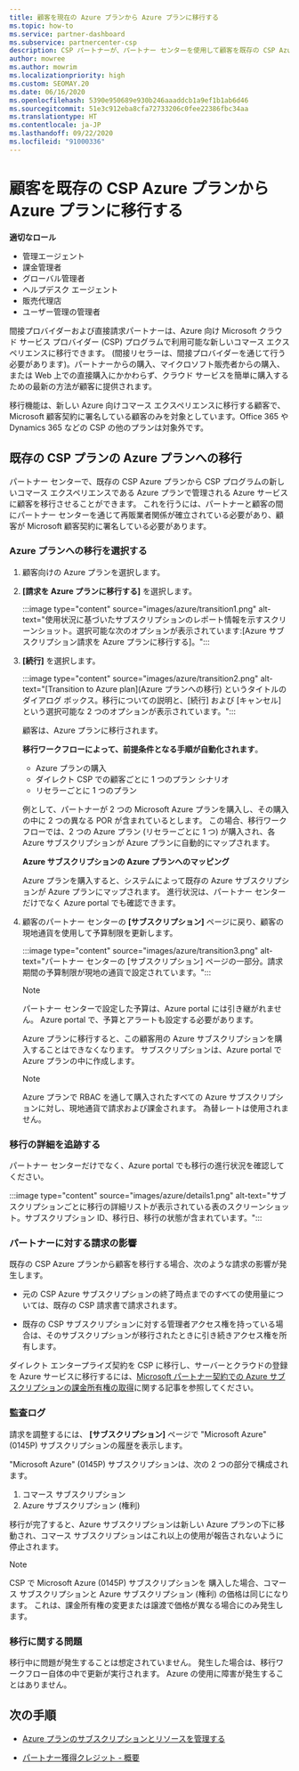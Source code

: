 ```yaml
---
title: 顧客を現在の Azure プランから Azure プランに移行する
ms.topic: how-to
ms.service: partner-dashboard
ms.subservice: partnercenter-csp
description: CSP パートナーが、パートナー センターを使用して顧客を既存の CSP Azure プランから、Azure プランで管理される Azure サービスに移行する方法について説明します。
author: mowree
ms.author: mowrim
ms.localizationpriority: high
ms.custom: SEOMAY.20
ms.date: 06/16/2020
ms.openlocfilehash: 5390e950689e930b246aaaddcb1a9ef1b1ab6d46
ms.sourcegitcommit: 51e3c912eba8cfa72733206c0fee22386fbc34aa
ms.translationtype: HT
ms.contentlocale: ja-JP
ms.lasthandoff: 09/22/2020
ms.locfileid: "91000336"
---
```

# <a name="transition-customers-to-azure-plan-from-existing-csp-azure-offers"></a>顧客を既存の CSP Azure プランから Azure プランに移行する

**適切なロール**

- 管理エージェント
- 課金管理者
- グローバル管理者
- ヘルプデスク エージェント
- 販売代理店
- ユーザー管理の管理者

間接プロバイダーおよび直接請求パートナーは、Azure 向け Microsoft クラウド サービス プロバイダー (CSP) プログラムで利用可能な新しいコマース エクスペリエンスに移行できます。 (間接リセラーは、間接プロバイダーを通じて行う必要があります)。パートナーからの購入、マイクロソフト販売者からの購入、または Web 上での直接購入にかかわらず、クラウド サービスを簡単に購入するための最新の方法が顧客に提供されます。

移行機能は、新しい Azure 向けコマース エクスペリエンスに移行する顧客で、Microsoft 顧客契約に署名している顧客のみを対象としています。Office 365 や Dynamics 365 などの CSP の他のプランは対象外です。

## <a name="transition-existing-csp-offers-to-an-azure-plan"></a>既存の CSP プランの Azure プランへの移行

パートナー センターで、既存の CSP Azure プランから CSP プログラムの新しいコマース エクスペリエンスである Azure プランで管理される Azure サービスに顧客を移行させることができます。 これを行うには、パートナーと顧客の間にパートナー センターを通じて再販業者関係が確立されている必要があり、顧客が Microsoft 顧客契約に署名している必要があります。

### <a name="select-transition-to-azure-plan"></a>Azure プランへの移行を選択する

1. 顧客向けの Azure プランを選択します。

2. **[請求を Azure プランに移行する]** を選択します。

   :::image type="content" source="images/azure/transition1.png" alt-text="使用状況に基づいたサブスクリプションのレポート情報を示すスクリーンショット。選択可能な次のオプションが表示されています:[Azure サブスクリプション請求を Azure プランに移行する]。":::

3. **[続行]** を選択します。

   :::image type="content" source="images/azure/transition2.png" alt-text="[Transition to Azure plan]\(Azure プランへの移行\) というタイトルのダイアログ ボックス。移行についての説明と、[続行] および [キャンセル] という選択可能な 2 つのオプションが表示されています。":::

   顧客は、Azure プランに移行されます。

   **移行ワークフローによって、前提条件となる手順が自動化されます**。

   - Azure プランの購入
   - ダイレクト CSP での顧客ごとに 1 つのプラン シナリオ  
   - リセラーごとに 1 つのプラン  

   例として、パートナーが 2 つの Microsoft Azure プランを購入し、その購入の中に 2 つの異なる POR が含まれているとします。 この場合、移行ワークフローでは、2 つの Azure プラン (リセラーごとに 1 つ) が購入され、各 Azure サブスクリプションが Azure プランに自動的にマップされます。  

   **Azure サブスクリプションの Azure プランへのマッピング**

   Azure プランを購入すると、システムによって既存の Azure サブスクリプションが Azure プランにマップされます。 進行状況は、パートナー センターだけでなく Azure portal でも確認できます。

4. 顧客のパートナー センターの **[サブスクリプション]** ページに戻り、顧客の現地通貨を使用して予算制限を更新します。

   :::image type="content" source="images/azure/transition3.png" alt-text="パートナー センターの [サブスクリプション] ページの一部分。請求期間の予算制限が現地の通貨で設定されています。":::

   >[!NOTE]
   >パートナー センターで設定した予算は、Azure portal には引き継がれません。 Azure portal で、予算とアラートも設定する必要があります。

   Azure プランに移行すると、この顧客用の Azure サブスクリプションを購入することはできなくなります。 サブスクリプションは、Azure portal で Azure プランの中に作成します。

   >[!NOTE]
   > Azure プランで RBAC を通して購入されたすべての Azure サブスクリプションに対し、現地通貨で請求および課金されます。 為替レートは使用されません。

### <a name="track-your-transition-details"></a>移行の詳細を追跡する

パートナー センターだけでなく、Azure portal でも移行の進行状況を確認してください。

:::image type="content" source="images/azure/details1.png" alt-text="サブスクリプションごとに移行の詳細リストが表示されている表のスクリーンショット。サブスクリプション ID、移行日、移行の状態が含まれています。":::

### <a name="billing-impact-to-partners"></a>パートナーに対する請求の影響

既存の CSP Azure プランから顧客を移行する場合、次のような請求の影響が発生します。

- 元の CSP Azure サブスクリプションの終了時点までのすべての使用量については、既存の CSP 請求書で請求されます。

- 既存の CSP サブスクリプションに対する管理者アクセス権を持っている場合は、そのサブスクリプションが移行されたときに引き続きアクセス権を所有します。

ダイレクト エンタープライズ契約を CSP に移行し、サーバーとクラウドの登録を Azure サービスに移行するには、[Microsoft パートナー契約での Azure サブスクリプションの課金所有権の取得](/azure/billing/mpa-request-ownership)に関する記事を参照してください。

### <a name="audit-log"></a>監査ログ

請求を調整するには、 **[サブスクリプション]** ページで "Microsoft Azure" (0145P) サブスクリプションの履歴を表示します。

"Microsoft Azure" (0145P) サブスクリプションは、次の 2 つの部分で構成されます。

1. コマース サブスクリプション
2. Azure サブスクリプション (権利)

移行が完了すると、Azure サブスクリプションは新しい Azure プランの下に移動され、コマース サブスクリプションはこれ以上の使用が報告されないように停止されます。  

>[!NOTE]
>CSP で Microsoft Azure (0145P) サブスクリプションを 購入した場合、コマース サブスクリプションと Azure サブスクリプション (権利) の価格は同じになります。 これは、課金所有権の変更または譲渡で価格が異なる場合にのみ発生します。

### <a name="transition-issues"></a>移行に関する問題

移行中に問題が発生することは想定されていません。 発生した場合は、移行ワークフロー自体の中で更新が実行されます。 Azure の使用に障害が発生することはありません。  

## <a name="next-steps"></a>次の手順

- [Azure プランのサブスクリプションとリソースを管理する](azure-plan-manage.md)

- [パートナー獲得クレジット - 概要](partner-earned-credit.md)